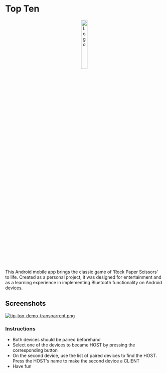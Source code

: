 # Top Ten
<div align="center" height="40px">

 <img align="center" alt="Logo" width="20%" src="./app/src/main/res/drawable/rps.png"/>
 <p align="left">
   This Android mobile app brings the classic game of 'Rock Paper Scissors' to life. Created as a personal project, it was designed for entertainment and as a       learning experience in implementing Bluetooth functionality on Android devices.
 </p> 
</div>

## Screenshots

[![tip-top-demo-transparrent.png](https://i.postimg.cc/HkfY6WMV/tip-top-demo-transparrent.png)](https://postimg.cc/gxHbJWNW)

### Instructions

- Both devices should be paired beforehand
- Select one of the devices to became HOST by pressing the corresponding button 
- On the second device, use the list of paired devices to find the HOST. Press the HOST's name to make the second device a CLIENT
- Have fun
